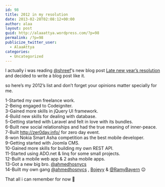 ```yaml
---
id: 98
title: 2012 in my resolution
date: 2013-02-28T02:08:12+00:00
author: alaa
layout: post
guid: http://alaaattya.wordpress.com/?p=98
permalink: /?p=98
publicize_twitter_user:
  - AlaaAttya
categories:
  - Uncategorized
---
```

I actually i was reading <a href="https://twitter.com/shreef" title="@shreef" target="_blank" rel="noopener">@shreef</a>&#8216;s new blog post <a href="http://shreef.com/2013/02/late-new-years-resolution/" title="Late new year’s resolution" target="_blank" rel="noopener">Late new year’s resolution</a> and decided to write a blog post like it.

so here&#8217;s my 2012&#8217;s list and don&#8217;t forget your opinions matter specially for me.

1-Started my own freelance work.  
2-Being engaged to Codeigniter.  
3-Gained more skills in jQuery UI framework.  
4-Build new skills for dealing with database.  
5-Getting started with Laravel and felt in love with its bundles.  
6-Built new social relationships and had the true meaning of inner-peace.  
7-Built http://zer0day.info/ for zero day event.  
8-won Nokia Smart Asha competition as the best mobile developer.  
9-Getting started with Joomla CMS.  
10-Gained more skills for building my own REST API.  
11-Started using ADO.net & linq for some small projects.  
12-Built a mobile web app & 2 asha mobile apps.  
13-Got a new big bro. <a href="https://twitter.com/ahmedhosnycs" title="@ahmedhosnycs" target="_blank" rel="noopener">@ahmedhosnycs</a>  
14-Built my own gang <a href="https://twitter.com/ahmedhosnycs" title="@ahmedhosnycs" target="_blank" rel="noopener">@ahmedhosnycs</a> , <a href="https://twitter.com/Bojeyy" title="@Bojeyy" target="_blank" rel="noopener">Bojeyy</a> & <a href="https://twitter.com/RamyBayern" title="@RamyBayern" target="_blank" rel="noopener">@RamyBayern</a> 😉

That all i can remember for now 🙂